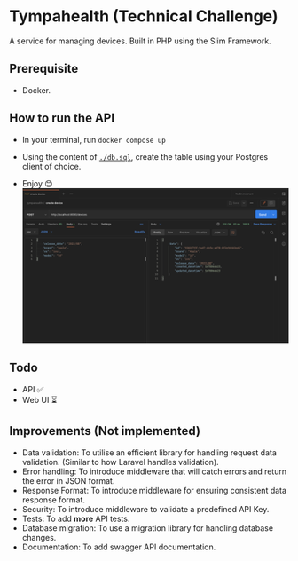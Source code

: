 # Tympahealth (Technical Challenge)

A service for managing devices. Built in PHP using the Slim Framework.

## Prerequisite

- Docker.

## How to run the API

- In your terminal, run `docker compose up`

- Using the content of [`./db.sql`](`db.sql`), create the table using your Postgres client of choice.

- Enjoy 😊
  ![postman screenshot](./screenshot.png)

## Todo

- API ✅
- Web UI ⏳

## Improvements (Not implemented)

- Data validation: To utilise an efficient library for handling request data validation. (Similar to how Laravel handles validation).
- Error handling: To introduce middleware that will catch errors and return the error in JSON format.
- Response Format: To introduce middleware for ensuring consistent data response format.
- Security: To introduce middleware to validate a predefined API Key.
- Tests: To add **more** API tests.
- Database migration: To use a migration library for handling database changes.
- Documentation: To add swagger API documentation.
